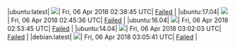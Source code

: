 |ubuntu:latest| ![](https://cdn.rawgit.com/Neilpang/acmetest/master/status/ubuntu-latest.svg?1522982325)| Fri, 06 Apr 2018 02:38:45 UTC| [Failed](https://github.com/Neilpang/acmetest/blob/master/logs/ubuntu-latest.out) |
|ubuntu:17.04| ![](https://cdn.rawgit.com/Neilpang/acmetest/master/status/ubuntu-17.04.svg?1522982736)| Fri, 06 Apr 2018 02:45:36 UTC| [Failed](https://github.com/Neilpang/acmetest/blob/master/logs/ubuntu-17.04.out) |
|ubuntu:16.04| ![](https://cdn.rawgit.com/Neilpang/acmetest/master/status/ubuntu-16.04.svg?1522983225)| Fri, 06 Apr 2018 02:53:45 UTC| [Failed](https://github.com/Neilpang/acmetest/blob/master/logs/ubuntu-16.04.out) |
|ubuntu:14.04| ![](https://cdn.rawgit.com/Neilpang/acmetest/master/status/ubuntu-14.04.svg?1522983723)| Fri, 06 Apr 2018 03:02:03 UTC| [Failed](https://github.com/Neilpang/acmetest/blob/master/logs/ubuntu-14.04.out) |
|debian:latest| ![](https://cdn.rawgit.com/Neilpang/acmetest/master/status/debian-latest.svg?1522983941)| Fri, 06 Apr 2018 03:05:41 UTC| [Failed](https://github.com/Neilpang/acmetest/blob/master/logs/debian-latest.out) |

